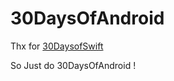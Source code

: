 # 30DaysOfAndroid

Thx for [30DaysofSwift](https://github.com/allenwong/30DaysofSwift)

So Just do 30DaysOfAndroid !
